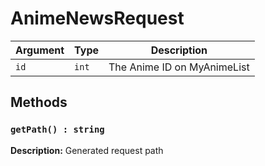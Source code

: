 # AnimeNewsRequest
| Argument | Type | Description |
| -------- | ---- | ----------- |
| `id` | `int` | The Anime ID on MyAnimeList |

## Methods
### `getPath() : string`
**Description:** Generated request path